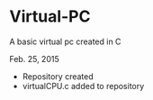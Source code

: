 # Virtual-PC
A basic virtual pc created in C

Feb. 25, 2015
 - Repository created
 - virtualCPU.c added to repository

